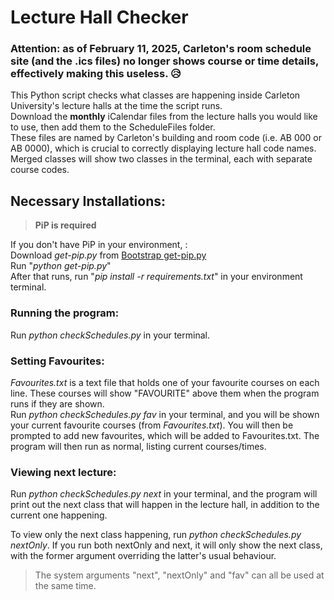 # Lecture Hall Checker

### Attention: as of February 11, 2025, Carleton's room schedule site (and the .ics files) no longer shows course or time details, effectively making this useless. 😥

This Python script checks what classes are happening inside Carleton University's lecture halls at the time the script runs. <br>
Download the **monthly** iCalendar files from the lecture halls you would like to use, then add them to the ScheduleFiles folder.<br>
These files are named by Carleton's building and room code (i.e. AB 000 or AB 0000), which is crucial to correctly displaying lecture hall code names.<br>
Merged classes will show two classes in the terminal, each with separate course codes.<br>


## Necessary Installations:
>**PiP is required**

If you don't have PiP in your environment, : <br>
Download *get-pip.py* from [Bootstrap get-pip.py](https://bootstrap.pypa.io/get-pip.py)<br>
Run "*python get-pip.py*"<br>
<r>
After that runs, run "*pip install -r requirements.txt*" in your environment terminal.

### Running the program:
Run *python checkSchedules.py* in your terminal.

### Setting Favourites:
*Favourites.txt* is a text file that holds one of your favourite courses on each line. These courses will show "FAVOURITE" above them when the program runs if they are shown.<br>
Run *python checkSchedules.py fav* in your terminal, and you will be shown your current favourite courses (from *Favourites.txt*). You will then be prompted to add new favourites, which will be added to Favourites.txt. The program will then run as normal, listing current courses/times.

### Viewing next lecture:
Run *python checkSchedules.py next* in your terminal, and the program will print out the next class that will happen in the lecture hall, in addition to the current one happening.

To view only the next class happening, run *python checkSchedules.py nextOnly*. If you run both nextOnly and next, it will only show the next class, with the former argument overriding the latter's usual behaviour.

>The system arguments "next", "nextOnly" and "fav" can all be used at the same time.
